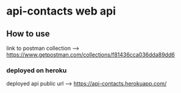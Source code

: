 # api-contacts web api

## How to use

link to postman collection --> https://www.getpostman.com/collections/f81436cca036dda89dd6

### deployed on heroku

deployed api public url --> https://api-contacts.herokuapp.com/
